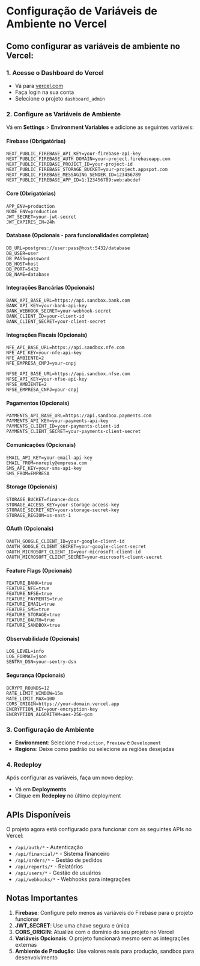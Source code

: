 # Configuração de Variáveis de Ambiente no Vercel

## Como configurar as variáveis de ambiente no Vercel:

### 1. Acesse o Dashboard do Vercel
- Vá para [vercel.com](https://vercel.com)
- Faça login na sua conta
- Selecione o projeto `dashboard_admin`

### 2. Configure as Variáveis de Ambiente
Vá em **Settings** > **Environment Variables** e adicione as seguintes variáveis:

#### Firebase (Obrigatórias)
```
NEXT_PUBLIC_FIREBASE_API_KEY=your-firebase-api-key
NEXT_PUBLIC_FIREBASE_AUTH_DOMAIN=your-project.firebaseapp.com
NEXT_PUBLIC_FIREBASE_PROJECT_ID=your-project-id
NEXT_PUBLIC_FIREBASE_STORAGE_BUCKET=your-project.appspot.com
NEXT_PUBLIC_FIREBASE_MESSAGING_SENDER_ID=123456789
NEXT_PUBLIC_FIREBASE_APP_ID=1:123456789:web:abcdef
```

#### Core (Obrigatórias)
```
APP_ENV=production
NODE_ENV=production
JWT_SECRET=your-jwt-secret
JWT_EXPIRES_IN=24h
```

#### Database (Opcionais - para funcionalidades completas)
```
DB_URL=postgres://user:pass@host:5432/database
DB_USER=user
DB_PASS=password
DB_HOST=host
DB_PORT=5432
DB_NAME=database
```

#### Integrações Bancárias (Opcionais)
```
BANK_API_BASE_URL=https://api.sandbox.bank.com
BANK_API_KEY=your-bank-api-key
BANK_WEBHOOK_SECRET=your-webhook-secret
BANK_CLIENT_ID=your-client-id
BANK_CLIENT_SECRET=your-client-secret
```

#### Integrações Fiscais (Opcionais)
```
NFE_API_BASE_URL=https://api.sandbox.nfe.com
NFE_API_KEY=your-nfe-api-key
NFE_AMBIENTE=2
NFE_EMPRESA_CNPJ=your-cnpj

NFSE_API_BASE_URL=https://api.sandbox.nfse.com
NFSE_API_KEY=your-nfse-api-key
NFSE_AMBIENTE=2
NFSE_EMPRESA_CNPJ=your-cnpj
```

#### Pagamentos (Opcionais)
```
PAYMENTS_API_BASE_URL=https://api.sandbox.payments.com
PAYMENTS_API_KEY=your-payments-api-key
PAYMENTS_CLIENT_ID=your-payments-client-id
PAYMENTS_CLIENT_SECRET=your-payments-client-secret
```

#### Comunicações (Opcionais)
```
EMAIL_API_KEY=your-email-api-key
EMAIL_FROM=noreply@empresa.com
SMS_API_KEY=your-sms-api-key
SMS_FROM=EMPRESA
```

#### Storage (Opcionais)
```
STORAGE_BUCKET=finance-docs
STORAGE_ACCESS_KEY=your-storage-access-key
STORAGE_SECRET_KEY=your-storage-secret-key
STORAGE_REGION=us-east-1
```

#### OAuth (Opcionais)
```
OAUTH_GOOGLE_CLIENT_ID=your-google-client-id
OAUTH_GOOGLE_CLIENT_SECRET=your-google-client-secret
OAUTH_MICROSOFT_CLIENT_ID=your-microsoft-client-id
OAUTH_MICROSOFT_CLIENT_SECRET=your-microsoft-client-secret
```

#### Feature Flags (Opcionais)
```
FEATURE_BANK=true
FEATURE_NFE=true
FEATURE_NFSE=true
FEATURE_PAYMENTS=true
FEATURE_EMAIL=true
FEATURE_SMS=true
FEATURE_STORAGE=true
FEATURE_OAUTH=true
FEATURE_SANDBOX=true
```

#### Observabilidade (Opcionais)
```
LOG_LEVEL=info
LOG_FORMAT=json
SENTRY_DSN=your-sentry-dsn
```

#### Segurança (Opcionais)
```
BCRYPT_ROUNDS=12
RATE_LIMIT_WINDOW=15m
RATE_LIMIT_MAX=100
CORS_ORIGIN=https://your-domain.vercel.app
ENCRYPTION_KEY=your-encryption-key
ENCRYPTION_ALGORITHM=aes-256-gcm
```

### 3. Configuração de Ambiente
- **Environment**: Selecione `Production`, `Preview` e `Development`
- **Regions**: Deixe como padrão ou selecione as regiões desejadas

### 4. Redeploy
Após configurar as variáveis, faça um novo deploy:
- Vá em **Deployments**
- Clique em **Redeploy** no último deployment

## APIs Disponíveis

O projeto agora está configurado para funcionar com as seguintes APIs no Vercel:

- `/api/auth/*` - Autenticação
- `/api/financial/*` - Sistema financeiro
- `/api/orders/*` - Gestão de pedidos
- `/api/reports/*` - Relatórios
- `/api/users/*` - Gestão de usuários
- `/api/webhooks/*` - Webhooks para integrações

## Notas Importantes

1. **Firebase**: Configure pelo menos as variáveis do Firebase para o projeto funcionar
2. **JWT_SECRET**: Use uma chave segura e única
3. **CORS_ORIGIN**: Atualize com o domínio do seu projeto no Vercel
4. **Variáveis Opcionais**: O projeto funcionará mesmo sem as integrações externas
5. **Ambiente de Produção**: Use valores reais para produção, sandbox para desenvolvimento
